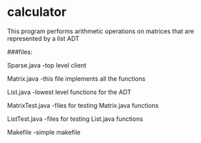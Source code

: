 calculator
===
This program performs arithmetic operations on matrices that are represented by a list ADT

###files:

Sparse.java -top level client

Matrix.java -this file implements all the functions

List.java -lowest level functions for the ADT

MatrixTest.java -files for testing Matrix.java functions

ListTest.java -files for testing List.java functions

Makefile -simple makefile
